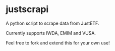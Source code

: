 # justscrapi

A python script to scrape data from JustETF.

Currently supports IWDA, EMIM and VUSA.

Feel free to fork and extend this for your own use!
